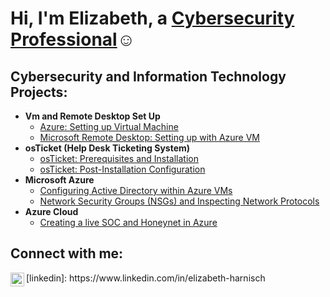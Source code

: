 <h1>Hi, I'm Elizabeth, a <a href="https://linkedin.com/in/Josh">Cybersecurity Professional</a>☺</h1>

<h2>Cybersecurity and Information Technology Projects:</h2>

- <b>Vm and Remote Desktop Set Up</b>
  - [Azure: Setting up Virtual Machine](https://github.com/elizabeth-a-h/vm-set-up)
  - [Microsoft Remote Desktop: Setting up with Azure VM](https://github.com/elizabeth-a-h/remote-desktop)
- <b>osTicket (Help Desk Ticketing System)</b>
  - [osTicket: Prerequisites and Installation](https://github.com/elizabeth-a-h/osticket-prereqs)
  - [osTicket: Post-Installation Configuration](https://github.com/elizabeth-a-h/osTicket)
- <b>Microsoft Azure</b>
  - [Configuring Active Directory within Azure VMs](https://github.com/elizabeth-a-h/active-directory-set-up)
  - [Network Security Groups (NSGs) and Inspecting Network Protocols](https://github.com/elizabeth-a-h/azure-nsg)
- <b>Azure Cloud</b>
  - [Creating a live SOC and Honeynet in Azure](https://github.com/elizabeth-a-h/Azure-SOC)


<h2>Connect with me:</h2>
<img align="left" alt="Elizabeth | LinkedIn" width="22px" src="https://cdn.jsdelivr.net/npm/simple-icons@v3/icons/linkedin.svg" />
[linkedin]: https://www.linkedin.com/in/elizabeth-harnisch
